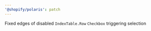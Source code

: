 ```yaml
---
'@shopify/polaris': patch
---
```


Fixed edges of disabled `IndexTable.Row` `Checkbox` triggering selection
